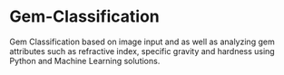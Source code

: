 # Gem-Classification
Gem Classification based on image input and as well as analyzing gem attributes such as refractive index, specific gravity and hardness using Python and Machine Learning solutions.
